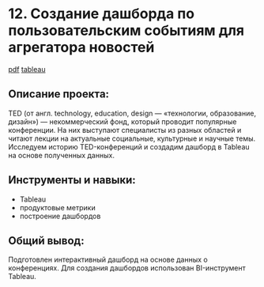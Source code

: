 # 12. Создание дашборда по пользовательским событиям для агрегатора новостей
[pdf](https://github.com/AmestOsipyan/Portfolio_Data-Analytics/tree/main/12.%20TED%20Dashboard)
[tableau](https://public.tableau.com/app/profile/amest.osipian/viz/P12_TED/TEDconferences)

## Описание проекта:
TED (от англ. technology, education, design — «технологии, образование, дизайн») — некоммерческий фонд, который проводит популярные конференции. На них выступают специалисты из разных областей и читают лекции на актуальные социальные, культурные и научные темы. Исследуем историю TED-конференций и создадим дашборд в Tableau на основе полученных данных. 

## Инструменты и навыки:
- Tableau
- продуктовые метрики
- построение дашбордов

## Общий вывод:
Подготовлен интерактивный дашборд на основе данных о конференциях. Для создания дашбордов использован BI-инструмент Tableau.
